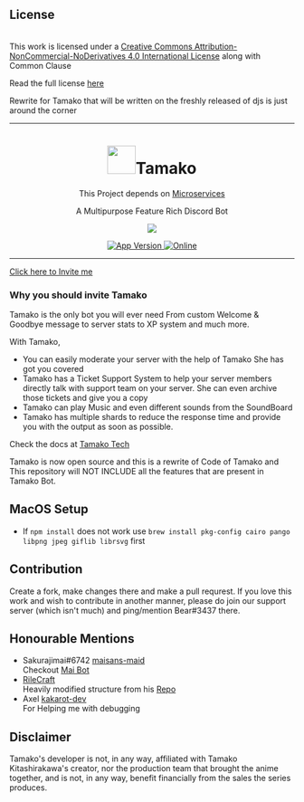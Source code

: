 
## License
<br />This work is licensed under a <a rel="license" href="http://creativecommons.org/licenses/by-nc-nd/4.0/">Creative Commons Attribution-NonCommercial-NoDerivatives 4.0 International License</a> along with Common Clause

Read the full license <a href="https://github.com/Tamako-Tech/Tamako/blob/main/LICENSE.md">here</a>

Rewrite for Tamako that will be written on the freshly released of djs is just around the corner

---

<h1 align="center"> <img src='https://raw.githubusercontent.com/Tamako-Tech/Tamako-Docs/main/static/img/logo.png' height='50'>Tamako</h1>
<p align="center">This Project depends on <a href="https://github.com/BearTS/tamako-microservices">Microservices</a></p>
<p align="center"> A Multipurpose Feature Rich Discord Bot </p>

<p align="center">
  <a href="http://forthebadge.com/">
    <img src="http://forthebadge.com/images/badges/built-with-love.svg"/>
  </a>
</p>

<p align="center">
  <a href="https://github.com/BearTS/Tamako">
    <img src="https://img.shields.io/github/package-json/v/BearTS/tamako/main?color=pink&label=Current%20Version" alt="App Version" />
  </a>
  <!-- <a href="https://github.com/BearTS/Tamako">
    <img src="https://img.shields.io/github/workflow/status/BearTS/Tamako/Docker%20Image" alt="build">
  </a> -->
  <a href="https://discord.gg/dDnmY56">
    <img src="https://img.shields.io/discord/744871453060759682?color=%237289DA&label=Support&logo=discord&logoColor=white" alt="Online">
  </a>
</p>
<p align="center">
  
</p>

---

[Click here to Invite me](https://discord.com/api/oauth2/authorize?client_id=721100913611112470&permissions=1644972474359&scope=bot%20applications.commands)

### Why you should invite Tamako
Tamako is the only bot you will ever need
From custom Welcome & Goodbye message to server stats to XP system and much more.

With Tamako, 
- You can easily moderate your server with the help of Tamako She has got you covered
- Tamako has a Ticket Support System to help your server members directly talk with support team on your server. She can even archive those tickets and give you a copy
- Tamako can play Music and even different sounds from the SoundBoard
- Tamako has multiple shards to reduce the response time and provide you with the output as soon as possible.


Check the docs at <a href="https://tamako.tech/">Tamako Tech</a>

Tamako is now open source and this is a rewrite of Code of Tamako and This repository will NOT INCLUDE all the features 
that are present in Tamako Bot.

## MacOS Setup
- If `npm install` does not work use `brew install pkg-config cairo pango libpng jpeg giflib librsvg` first

## Contribution
Create a fork, make changes there and make a pull requrest.
If you love this work and wish to contribute in another manner, please do join our support server (which isn't much) and ping/mention Bear#3437 there.

## Honourable Mentions
- Sakurajimai#6742 [maisans-maid](https://github.com/maisans-maid)<br/>
  Checkout [Mai Bot](https://github.com/maisans-maid/Mai)
- [RileCraft](https://github.com/RileCraft/DiscordBot-Template/)<br/>
  Heavily modified structure from his [Repo](https://github.com/RileCraft/DiscordBot-Template/)
- Axel [kakarot-dev](https://github.com/kakarot-dev)<br/>
  For Helping me with debugging


## Disclaimer
Tamako's developer is not, in any way, affiliated with Tamako Kitashirakawa's creator, nor the production team that brought the anime together, and is not, in any way, benefit financially from the sales the series produces.
